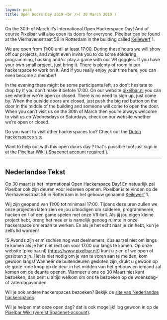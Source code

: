 ```yaml
---
layout: post
title: Open Doors Day 2019 <br />( 30 March 2019 )
---
```


On the 30th of March it’s International Open Hackerspace Day! And of course Pixelbar will also open its doors for everyone. Pixelbar can be found at the Vierhavensstraat 56 in Rotterdam in the building called [Keilewerf](https://www.pixelbar.nl/contact/) 1.

We are open from 11:00 until at least 17:00.
During these hours we will show off our projects, and might even invite you to do some soldering, programming, hacking and/or play a game with our VR goggles. 
If you have your own small project, just bring it. There is plenty of room in our hackerspace to work on it. And if you really enjoy your time here, you can even become a member!

In the evening there might be some participants left, so don’t hesitate to drop by if you don’t make it before 17:00. On our website [pixelbar.nl](https://www.pixelbar.nl/) you can see whether we're open or closed.
There is no need to sign up, just come by. When the outside doors are closed, just push the big red button on the door in the middle of the building and someone will come to open the door.
When you can’t visit us on the 30th of March then you’re always welcome to visit us on Wednesdays or Saturdays, check on our website whether we’re open or closed.

Do you want to visit other hackerspaces too? Check out the [Dutch hackerspaces site](https://hackerspaces.nl/open-dag/).

Want to help out with this open doors day ? that's possible too! just sign in at the [Pixelbar Wiki ( Spacenet account required )](https://wiki.pixelbar.nl/index.php?title=Projects:2019:Open_dag_hackerspaces_30_maart).

----------------------
<h2>Nederlandse Tekst</h2>

Op 30 maart is het International Open Hackerspace Day! En natuurlijk zal Pixelbar ook zijn deuren voor iedereen openen. Pixelbar is te vinden op de Vierhavensstraat 56 in Rotterdam in het gebouw genaamd [Keilewerf](https://www.pixelbar.nl/contact/) 1.

Wij zijn geopend van 11:00 tot minimaal 17:00.
Tijdens deze uren zullen we onze projecten laten zien en jou uitnodigen om solderen, programmeren, hacken en / of een game spelen met onze VR-bril.
Als jij jou eigen kleine project hebt, breng het mee er is namelijk genoeg ruimte in onze hackerspace om eraan te werken. En als je het echt naar je zin hebt, kun je zelfs lid worden!

'S Avonds zijn er misschien nog wat deelnemers, dus aarzel niet om langs te komen als je het niet redt om voor 17.00 uur langs te komen. Op onze website [pixelbar.nl] (https://www.pixelbar.nl/) kunt u zien of we open of gesloten zijn.
Het is niet nodig om je van te voren aan te melden, kom gewoon langs! Wanneer de buitendeuren gesloten zijn, drukt u gewoon op de grote rode knop op de deur in het midden van het gebouw en iemand zal komen om de deur te openen.
Wanneer u ons op 30 Maart niet kunt bezoeken, dan bent u altijd welkom om ons te bezoeken op de woensdag- of zaterdagavonden.

Wil je ook andere hackerspaces bezoeken? Bekijk de [site van Nederlandse hackerspaces](https://hackerspaces.nl/open-dag/).

Wil je helpen met deze open dag? dat is ook mogelijk! log gewoon in op de [Pixelbar Wiki (vereist Spacenet-account)](https://wiki.pixelbar.nl/index.php?title=Projects:2019:Open_dag_hackerspaces_30_maart).
